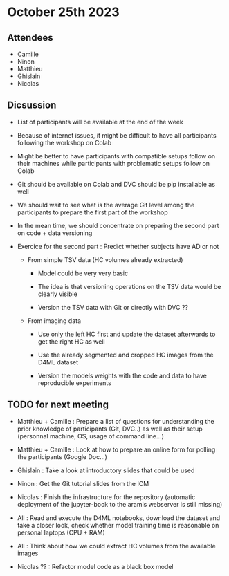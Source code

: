 # October 25th 2023

## Attendees

- Camille
- Ninon
- Matthieu
- Ghislain
- Nicolas


## Dicsussion

- List of participants will be available at the end of the week

- Because of internet issues, it might be difficult to have all participants following the workshop on Colab

- Might be better to have participants with compatible setups follow on their machines while participants with problematic setups follow on Colab 

- Git should be available on Colab and DVC should be pip installable as well

- We should wait to see what is the average Git level among the participants to prepare the first part of the workshop

- In the mean time, we should concentrate on preparing the second part on code + data versioning

- Exercice for the second part : Predict whether subjects have AD or not

	- From simple TSV data (HC volumes already extracted)

		- Model could be very very basic

		- The idea is that versioning operations on the TSV data would be clearly visible

		- Version the TSV data with Git or directly with DVC ??

	- From imaging data

		- Use only the left HC first and update the dataset afterwards to get the right HC as well

		- Use the already segmented and cropped HC images from the D4ML dataset

		- Version the models weights with the code and data to have reproducible experiments


## TODO for next meeting

- Matthieu + Camille : Prepare a list of questions for understanding the prior knowledge of participants (Git, DVC..) as well as their setup (personnal machine, OS, usage of command line...)

- Matthieu + Camille : Look at how to prepare an online form for polling the participants (Google Doc...)

- Ghislain : Take a look at introductory slides that could be used

- Ninon : Get the Git tutorial slides from the ICM

- Nicolas : Finish the infrastructure for the repository (automatic deployment of the jupyter-book to the aramis webserver is still missing)

- All : Read and execute the D4ML notebooks, download the dataset and take a closer look, check whether model training time is reasonable on personal laptops (CPU + RAM)

- All : Think about how we could extract HC volumes from the available images

- Nicolas ?? : Refactor model code as a black box model

